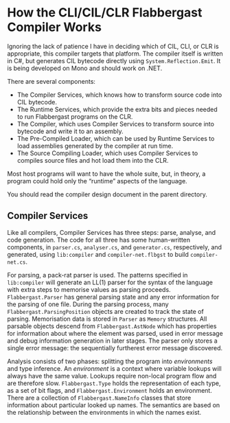 # How the CLI/CIL/CLR Flabbergast Compiler Works

Ignoring the lack of patience I have in deciding which of CIL, CLI, or CLR is appropriate, this compiler targets that platform. The compiler itself is written in C#, but generates CIL bytecode directly using `System.Reflection.Emit`. It is being developed on Mono and should work on .NET.

There are several components:

 - The Compiler Services, which knows how to transform source code into CIL bytecode.
 - The Runtime Services, which provide the extra bits and pieces needed to run Flabbergast programs on the CLR.
 - The Compiler, which uses Compiler Services to transform source into bytecode and write it to an assembly.
 - The Pre-Compiled Loader, which can be used by Runtime Services to load assemblies generated by the compiler at run time.
 - The Source Compiling Loader, which uses Compiler Services to compiles source files and hot load them into the CLR.

Most host programs will want to have the whole suite, but, in theory, a program could hold only the “runtime” aspects of the language.

You should read the compiler design document in the parent directory.

## Compiler Services

Like all compilers, Compiler Services has three steps: parse, analyse, and code generation. The code for all three has some human-written components, in `parser.cs`, `analyser.cs`, and `generator.cs`, respectively, and generated, using `lib:compiler` and `compiler-net.flbgst` to build `compiler-net.cs`.

For parsing, a pack-rat parser is used. The patterns specified in `lib:compiler` will generate an LL(1) parser for the syntax of the language with extra steps to memorise values as parsing proceeds. `Flabbergast.Parser` has general parsing state and any error information for the parsing of one file. During the parsing process, many `Flabbergast.ParsingPosition` objects are created to track the state of parsing. Memorisation data is stored in `Parser` as `Memory` structures. All parsable objects descend from `Flabbergast.AstNode` which has properties for information about where the element was parsed, used in error message and debug information generation in later stages. The parser only stores a single error message: the sequentially furtherest error message discovered.

Analysis consists of two phases: splitting the program into _environments_ and type inference. An _environment_ is a context where variable lookups will always have the same value. Lookups require non-local program flow and are therefore slow. `Flabbergast.Type` holds the representation of each type, as a set of bit flags, and `Flabbergast.Environment` holds an environment. There are a collection of `Flabbergast.NameInfo` classes that store information about particular looked up names. The semantics are based on the relationship between the environments in which the names exist.
